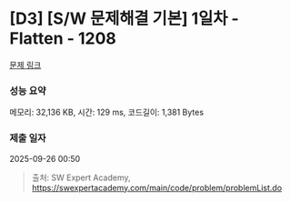 # [D3] [S/W 문제해결 기본] 1일차 - Flatten - 1208 

[문제 링크](https://swexpertacademy.com/main/code/problem/problemDetail.do?contestProbId=AV139KOaABgCFAYh) 

### 성능 요약

메모리: 32,136 KB, 시간: 129 ms, 코드길이: 1,381 Bytes

### 제출 일자

2025-09-26 00:50



> 출처: SW Expert Academy, https://swexpertacademy.com/main/code/problem/problemList.do